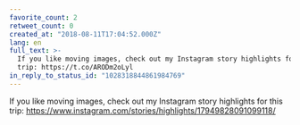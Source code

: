 ```yaml
---
favorite_count: 2
retweet_count: 0
created_at: "2018-08-11T17:04:52.000Z"
lang: en
full_text: >-
  If you like moving images, check out my Instagram story highlights for this
  trip: https://t.co/ARODm2oLyl
in_reply_to_status_id: "1028318844861984769"
---
```


If you like moving images, check out my Instagram story highlights for this
trip: <https://www.instagram.com/stories/highlights/17949828091099118/>

